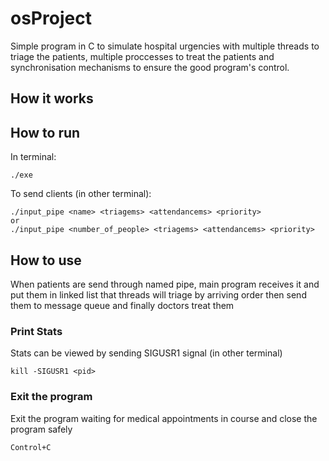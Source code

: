 # osProject
Simple program in C to simulate hospital urgencies with multiple threads to triage the patients, multiple proccesses to treat the patients and synchronisation mechanisms to ensure the good program's control.

## How it works


## How to run
In terminal: 
```
./exe
```

To send clients (in other terminal):
```
./input_pipe <name> <triagems> <attendancems> <priority> 
or 
./input_pipe <number_of_people> <triagems> <attendancems> <priority>
```
## How to use
When patients are send through named pipe, main program receives it and put them in linked list that threads will triage by arriving order then send them to message queue and finally doctors treat them

### Print Stats
Stats can be viewed by sending SIGUSR1 signal (in other terminal)
```
kill -SIGUSR1 <pid>
```

### Exit the program
Exit the program waiting for medical appointments in course and close the program safely
```
Control+C
```

